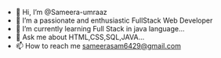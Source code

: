 - 👋 Hi, I’m @Sameera-umraaz
- 👀 I’m a passionate and enthusiastic FullStack Web Developer
- 🌱 I’m currently learning Full Stack in java language...
- 💞️ Ask me about HTML,CSS,SQL,JAVA...
- 📫 How to reach me sameerasam6429@gmail.com

<!---
Sameera-umraaz/Sameera-umraaz is a ✨ special ✨ repository because its `README.md` (this file) appears on your GitHub profile.
You can click the Preview link to take a look at your changes.
--->
